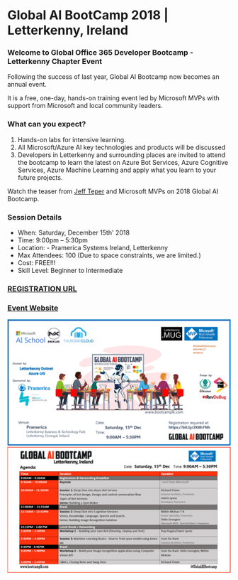 # Global AI BootCamp 2018 | Letterkenny, Ireland  


### Welcome to Global Office 365 Developer Bootcamp - Letterkenny Chapter Event

Following the success of last year, Global AI Bootcamp now becomes an annual event.

It is a free, one-day, hands-on training event led by Microsoft MVPs with support from Microsoft and local community leaders.

### What can you expect? ###
1. Hands-on labs for intensive learning.
2. All Microsoft/Azure AI key technologies and products will be discussed
3. Developers in Letterkenny and surrounding places are invited to attend the bootcamp to learn the latest on Azure Bot Services, Azure Cognitive Services, Azure Machine Learning and apply what you learn to your future projects.

Watch the teaser from [Jeff Teper](https://youtu.be/V65ASGgZksw) and Microsoft MVPs on 2018 Global AI Bootcamp.

### Session Details ###
*  When: Saturday, December 15th' 2018
*  Time: 9:00pm – 5:30pm
* Location: - Pramerica Systems Ireland, Letterkenny
* Max Attendees: 100 (Due to space constraints, we are limited.)
* Cost: FREE!!!
* Skill Level: Beginner to Intermediate

### [REGISTRATION URL](https://www.meetup.com/lk-mug/events/255125829/)

### [Event Website](http://www.bootcamplk.com")

![picture alt](https://raw.githubusercontent.com/LK-MUG/Global-AI-Bootcamp-2018/master/global-ai-bootcamp-flyer.PNG "Global")
![picture alt](https://raw.githubusercontent.com/LK-MUG/Global-AI-Bootcamp-2018/master/global-ai-bootcamp-agenda.PNG "Agenda")

